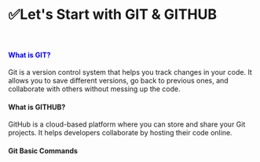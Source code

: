 <h1>✅Let's Start with GIT & GITHUB </h1><u></u><br>

<h4 style="color: blue;">What is GIT?</h4>
<p>Git is a version control system that helps you track changes in your code. It allows you to save different versions, go back to previous ones, and collaborate with others without messing up the code.</p>

<h4>What is GITHUB?</h4>
<p>GitHub is a cloud-based platform where you can store and share your Git projects. It helps developers collaborate by hosting their code online.</p>

<h4>Git Basic Commands</h4>



